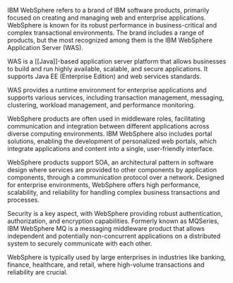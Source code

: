 IBM WebSphere refers to a brand of IBM software products, primarily focused on creating and managing web and enterprise applications. WebSphere is known for its robust performance in business-critical and complex transactional environments. The brand includes a range of products, but the most recognized among them is the IBM WebSphere Application Server (WAS). 

WAS is a [[Java]]-based application server platform that allows businesses to build and run highly available, scalable, and secure applications. It supports Java EE (Enterprise Edition) and web services standards.

WAS provides a runtime environment for enterprise applications and supports various services, including transaction management, messaging, clustering, workload management, and performance monitoring.

WebSphere products are often used in middleware roles, facilitating communication and integration between different applications across diverse computing environments. IBM WebSphere also includes portal solutions, enabling the development of personalized web portals, which integrate applications and content into a single, user-friendly interface.

WebSphere products support SOA, an architectural pattern in software design where services are provided to other components by application components, through a communication protocol over a network. Designed for enterprise environments, WebSphere offers high performance, scalability, and reliability for handling complex business transactions and processes.

 Security is a key aspect, with WebSphere providing robust authentication, authorization, and encryption capabilities. Formerly known as MQSeries, IBM WebSphere MQ is a messaging middleware product that allows independent and potentially non-concurrent applications on a distributed system to securely communicate with each other.
 
WebSphere is typically used by large enterprises in industries like banking, finance, healthcare, and retail, where high-volume transactions and reliability are crucial.

